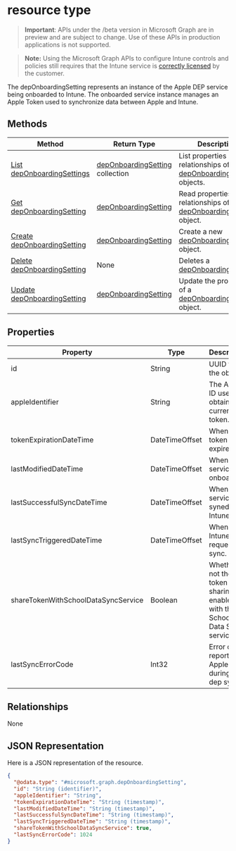 ﻿#  resource type

> **Important**: APIs under the /beta version in Microsoft Graph are in preview and are subject to change. Use of these APIs in production applications is not supported.

> **Note:** Using the Microsoft Graph APIs to configure Intune controls and policies still requires that the Intune service is [correctly licensed](https://go.microsoft.com/fwlink/?linkid=839381) by the customer.

The depOnboardingSetting represents an instance of the Apple DEP service being onboarded to Intune. The onboarded service instance manages an Apple Token used to synchronize data between Apple and Intune.
## Methods
|Method|Return Type|Description|
|---|---|---|
|[List depOnboardingSettings](../api/intune_onboarding_deponboardingsetting_list.md)|[depOnboardingSetting](../resources/intune_onboarding_deponboardingsetting.md) collection|List properties and relationships of the [depOnboardingSetting](../resources/intune_onboarding_deponboardingsetting.md) objects.|
|[Get depOnboardingSetting](../api/intune_onboarding_deponboardingsetting_get.md)|[depOnboardingSetting](../resources/intune_onboarding_deponboardingsetting.md)|Read properties and relationships of the [depOnboardingSetting](../resources/intune_onboarding_deponboardingsetting.md) object.|
|[Create depOnboardingSetting](../api/intune_onboarding_deponboardingsetting_create.md)|[depOnboardingSetting](../resources/intune_onboarding_deponboardingsetting.md)|Create a new [depOnboardingSetting](../resources/intune_onboarding_deponboardingsetting.md) object.|
|[Delete depOnboardingSetting](../api/intune_onboarding_deponboardingsetting_delete.md)|None|Deletes a [depOnboardingSetting](../resources/intune_onboarding_deponboardingsetting.md).|
|[Update depOnboardingSetting](../api/intune_onboarding_deponboardingsetting_update.md)|[depOnboardingSetting](../resources/intune_onboarding_deponboardingsetting.md)|Update the properties of a [depOnboardingSetting](../resources/intune_onboarding_deponboardingsetting.md) object.|

## Properties
|Property|Type|Description|
|---|---|---|
|id|String|UUID for the object|
|appleIdentifier|String|The Apple ID used to obtain the current token.|
|tokenExpirationDateTime|DateTimeOffset|When the token will expire.|
|lastModifiedDateTime|DateTimeOffset|When the service was onboarded.|
|lastSuccessfulSyncDateTime|DateTimeOffset|When the service last syned with Intune|
|lastSyncTriggeredDateTime|DateTimeOffset|When Intune last requested a sync.|
|shareTokenWithSchoolDataSyncService|Boolean|Whether or not the Dep token sharing is enabled with the School Data Sync service.|
|lastSyncErrorCode|Int32|Error code reported by Apple during last dep sync.|

## Relationships
None
## JSON Representation
Here is a JSON representation of the resource.
<!-- {
  "blockType": "resource",
  "keyProperty": "id",
  "@odata.type": "microsoft.graph.depOnboardingSetting"
}
-->
```json
{
  "@odata.type": "#microsoft.graph.depOnboardingSetting",
  "id": "String (identifier)",
  "appleIdentifier": "String",
  "tokenExpirationDateTime": "String (timestamp)",
  "lastModifiedDateTime": "String (timestamp)",
  "lastSuccessfulSyncDateTime": "String (timestamp)",
  "lastSyncTriggeredDateTime": "String (timestamp)",
  "shareTokenWithSchoolDataSyncService": true,
  "lastSyncErrorCode": 1024
}
```



